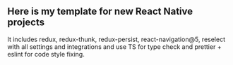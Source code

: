 ## Here is my template for new React Native projects
It includes redux, redux-thunk, redux-persist, react-navigation@5, reselect with all settings and integrations and use TS for type check and prettier + eslint for code style fixing.

